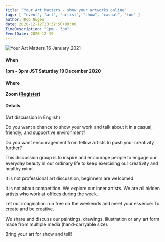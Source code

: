 ```yaml
---
title: "Your Art Matters - show your artworks online"
tags: [ "event", "art", "artist", "show", "casual", "fun" ]
author: Rob Nugen
date: 2020-12-12T23:32:50+09:00
TimeDescription: "1pm - 3pm"
EventDate: 2020-12-19
---
```


<img
src="//b.robnugen.com/blog/2020/2020_oct_your_art_matters_title.jpg"
alt="Your Art Matters 16 January 2021"
class="title" />

#### When

**1pm - 3pm JST Saturday 19 December 2020**

#### Where

**Zoom ([Register](https://www.meetup.com/Tokyo-Sol-barefoot-more/events/275019031/))**

#### Details

(Art discussion in English)

Do you want a chance to show your work and talk about it in a casual,
friendly, and supportive environment?

Do you want encouragement from fellow artists to push your creativity
further?

This discussion group is to inspire and encourage people to engage our
everyday beauty in our ordinary life to keep exercising our creativity
and healthy mind.

It is not professional art discussion, beginners are welcomed.

It is not about competition. We explore our inner artists. We are all
hidden artists who work at offices during the week.

Let our imagination run free on the weekends and meet your essence: To
create and be creative.

We share and discuss our paintings, drawings, illustration or any art
form made from multiple media (hand-carryable size).

Bring your art for show and tell!
